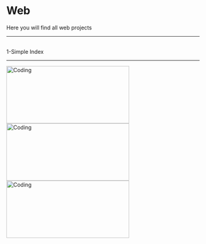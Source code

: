 # Web
Here you will find all web projects
<hr>
<br>
1-Simple Index
<hr>
<img align="left" alt="Coding" width="320" height="150" src="https://i.ibb.co/djTn2ch/1.png">
<img align="left" alt="Coding" width="320" height="150" src="https://i.ibb.co/CJCwDJk/2.png">
<img align="left" alt="Coding" width="320" height="150" src="https://i.ibb.co/6wTnK98/3.png">
